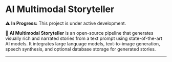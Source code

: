# AI Multimodal Storyteller

⚠️ **In Progress:** This project is under active development.

🎨 **AI Multimodal Storyteller** is an open-source pipeline that generates visually rich and narrated stories from a text prompt using state-of-the-art AI models. It integrates large language models, text-to-image generation, speech synthesis, and optional database storage for generated stories.

---
